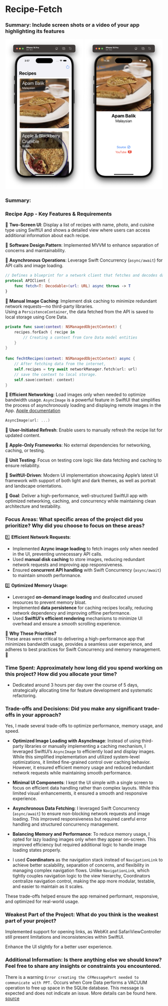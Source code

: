 # Recipe-Fetch
### Summary: Include screen shots or a video of your app highlighting its features
<p align="center">
<img src="img/main.png" width="250"> <img src="img/detail.png" width="250">
</p>

### Summary:

### **Recipe App - Key Features & Requirements**  

🔹 **Two-Screen UI**: Display a list of recipes with name, photo, and cuisine type using SwiftUI and shows a detailed view where users can access additional information about each recipe.

🔹 **Software Design Pattern**: Implemented MVVM to enhance separation of concerns and maintainability.

🔹 **Asynchronous Operations**: Leverage Swift Concurrency (`async/await`) for API calls and image loading.  
```swift
// Defines a blueprint for a network client that fetches and decodes data from a given URL.
protocol APIClient {
    func fetch<T: Decodable>(url: URL) async throws -> T
}
```

🔹 **Manual Image Caching**: Implement disk caching to minimize redundant network requests—no third-party libraries.  
Using a `PersistenceContainer`, the data fetched from the API is saved to local storage using Core Data.
```swift
private func save(context: NSManagedObjectContext) {
    recipes.forEach { recipe in
        // Creating a context from Core Data model entities
    }
}

func fechtRecipes(context: NSManagedObjectContext) async {
    // After fetching data from the internet,
    self.recipes = try await networkManager.fetch(url: url)
    // save the context to local storage.
    self.save(context: context)
}
```

🔹 **Efficient Networking**: Load images only when needed to optimize bandwidth usage. `AsyncImage` is a powerful feature in SwiftUI that simplifies the process of asynchronously loading and displaying remote images in the App. [Apple documentation]("https://developer.apple.com/documentation/swiftui/asyncimage")
```swift
AsyncImage(url: ...)
```

🔹 **User-Initiated Refresh**: Enable users to manually refresh the recipe list for updated content.  

🔹 **Apple-Only Frameworks**: No external dependencies for networking, caching, or testing.  

🔹 **Unit Testing**: Focus on testing core logic like data fetching and caching to ensure reliability.  

🔹 **SwiftUI-Driven**: Modern UI implementation showcasing Apple’s latest UI framework with support of both light and dark themes, as well as portrait and landscape orientations.  

🚀 **Goal**: Deliver a high-performance, well-structured SwiftUI app with optimized networking, caching, and concurrency while maintaining clean architecture and testability. 

### Focus Areas: What specific areas of the project did you prioritize? Why did you choose to focus on these areas?
 

1️⃣ **Efficient Network Requests**:  
   - Implemented **Azync image loading** to fetch images only when needed in the UI, preventing unnecessary API calls.  
   - Used **manual disk caching** to store images, reducing redundant network requests and improving app responsiveness.  
   - Ensured **concurrent API handling** with Swift Concurrency (`async/await`) to maintain smooth performance.  

2️⃣ **Optimized Memory Usage**:  
   - Leveraged **on-demand image loading** and deallocated unused resources to prevent memory bloat.  
   - Implemented **data persistence** for caching recipes locally, reducing network dependency and improving offline performance.  
   - Used **SwiftUI's efficient rendering** mechanisms to minimize UI overhead and ensure a smooth scrolling experience.  

🔹 **Why These Priorities?**  
   These areas were critical to delivering a high-performance app that minimizes bandwidth usage, provides a seamless user experience, and adheres to best practices for Swift Concurrency and memory management. 🚀

### Time Spent: Approximately how long did you spend working on this project? How did you allocate your time?

- Dedicated around 3 hours per day over the course of 5 days, strategically allocating time for feature development and systematic refactoring.

### Trade-offs and Decisions: Did you make any significant trade-offs in your approach?

Yes, I made several trade-offs to optimize performance, memory usage, and speed.  

- **Optimized Image Loading with AsyncImage**: Instead of using third-party libraries or manually implementing a caching mechanism, I leveraged SwiftUI’s `AsyncImage` to efficiently load and display images. While this simplified implementation and utilized system-level optimizations, it limited fine-grained control over caching behavior. However, it ensured efficient memory usage and reduced redundant network requests while maintaining smooth performance. 

- **Minimal UI Components**: I kept the UI simple with a single screen to focus on efficient data handling rather than complex layouts. While this limited visual enhancements, it ensured a smooth and responsive experience.  

- **Asynchronous Data Fetching**: I leveraged Swift Concurrency (`async/await`) to ensure non-blocking network requests and image loading. This improved responsiveness but required careful error handling and structured concurrency management.  

- **Balancing Memory and Performance**: To reduce memory usage, I opted for lazy loading images only when they appear on-screen. This improved efficiency but required additional logic to handle image loading states properly.  

- I used **Coordinators** as the navigation stack instead of `NavigationLink` to achieve better scalability, separation of concerns, and flexibility in managing complex navigation flows. Unlike `NavigationLink`, which tightly couples navigation logic to the view hierarchy, Coordinators centralize navigation control, making the app more modular, testable, and easier to maintain as it scales.

These trade-offs helped ensure the app remained performant, responsive, and optimized for real-world usage.

### Weakest Part of the Project: What do you think is the weakest part of your project?

Implemented support for opening links, as WebKit and SafariViewController still present limitations and inconsistencies within SwiftUI.

Enhance the UI slightly for a better user experience.

### Additional Information: Is there anything else we should know? Feel free to share any insights or constraints you encountered.

There is a warning `Error creating the CFMessagePort needed to communicate with PPT.` Occurs when Core Data performs a VACUUM operation to free up space in the SQLite database. This message is expected and does not indicate an issue. More details can be found here. [source](https://stackoverflow.com/questions/69002421/coredata-annotation-postsavemaintenance-incremental-vacuum-with-freelist-coun)